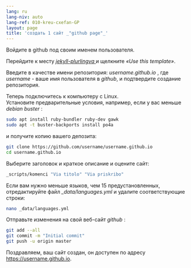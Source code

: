 ```yaml
---
lang: ru
lang-niv: auto
lang-ref: 010-kreu-cxefan-GP
layout: page
title: 'создать 1 сайт _"github page"_'
---
```


Войдите в github под своим именем пользователя.  

Перейдите к месту [ _jekyll-plurlingva_ ](https://github.com/jmichault/jekyll-plurlingva)и щелкните _«Use this template»_.

Введите в качестве имени репозитория: _username.github.io_ , где _username_ - ваше имя пользователя в _github_, и подтвердите создание репозитория.

Теперь подключитесь к компьютеру с Linux.  
Установите предварительные условия, например, если у вас меньше _debian buster_ :
```bash
sudo apt install ruby-bundler ruby-dev gawk
sudo apt -t buster-backports install po4a
```

и получите копию вашего депозита:
```bash
git clone https://github.com/username/username.github.io
cd username.github.io
```

Выберите заголовок и краткое описание и оцените сайт:
```bash
_scripts/komenci "Via titolo" "Via priskribo"
```

Если вам нужно меньше языков, чем 15 предустановленных, отредактируйте файл _\_data/languages.yml_ и удалите соответствующие строки:
```bash
nano _data/languages.yml
```

Отправьте изменения на свой веб-сайт _github_ :
```bash
git add --all
git commit -m "Initial commit"
git push -u origin master
```

Поздравляем, ваш сайт создан, он доступен по адресу https://username.github.io.

